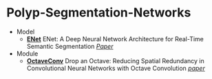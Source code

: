 # Polyp-Segmentation-Networks

- Model
    - [__ENet__](https://github.com/yc096/Polyp-Segmentation-Networks/blob/main/Model/ENet.py)  ENet: A Deep Neural Network Architecture for Real-Time Semantic Segmentation [_Paper_](https://arxiv.org/abs/1606.02147)
- Module
    - [__OctaveConv__](https://github.com/yc096/Polyp-Segmentation-Networks/blob/main/Module/OctaveConv.py) Drop an Octave: Reducing Spatial Redundancy in Convolutional Neural Networks with Octave Convolution [_paper_](https://arxiv.org/abs/1904.05049)
